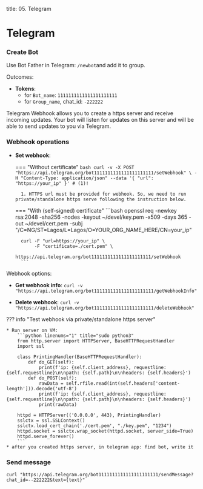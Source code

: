 title: 05. Telegram

# **Telegram**


### Create Bot

Use Bot Father in Telegram: `/newbot`and add it to group.

Outcomes:

* **Tokens**:
    * for `Bot_name`: `1111111111111111111111`
    * for `Group_name`, chat_id: `-222222`

Telegram Webhook allows you to create a https server and receive incoming updates. Your bot will listen for updates on this server and will be able to send updates to you via Telegram.

### Webhook operations

* **Set webhook**:

    === "Without certificate"
        ``` bash
        curl -v -X POST "https://api.telegram.org/bot1111111111111111111111/setWebhook" \
        -H "Content-Type: application/json" --data '{ "url": "https://your_ip" }' # (1)!
        ```

        1. HTTPS url must be provided for webhook. So, we need to run private/standalone https serve following the instruction below.

    === "With (self-signed) certificate"
        ```bash
        openssl req -newkey rsa:2048 -sha256 -nodes -keyout ~/devel/key.pem -x509 -days 365 -out ~/devel/cert.pem -subj "/C=NG/ST=Lagos/L=Lagos/O=YOUR_ORG_NAME_HERE/CN=your_ip"

        curl -F "url=https://your_ip" \
             -F "certificate=./cert.pem" \
             https://api.telegram.org/bot1111111111111111111111/setWebhook
        ```
Webhook options:

* **Get webhook info**: `curl -v "https://api.telegram.org/bot1111111111111111111111/getWebhookInfo"`

* **Delete webhook**: `curl -v "https://api.telegram.org/bot1111111111111111111111/deleteWebhook"`

??? info "Test webhook via private/standalone https server"

    * Run server on VM:
        ```python linenums="1" title="sudo python3"
        from http.server import HTTPServer, BaseHTTPRequestHandler
        import ssl

        class PrintingHandler(BaseHTTPRequestHandler):
            def do_GET(self):
                print(f'ip: {self.client_address}, requestline: {self.requestline}\n\npath: {self.path}\n\nheaders: {self.headers}')
            def do_POST(self):
                rawData = self.rfile.read(int(self.headers['content-length'])).decode('utf-8')
                print(f'ip: {self.client_address}, requestline: {self.requestline}\n\npath: {self.path}\n\nheaders: {self.headers}')
                print(rawData)

        httpd = HTTPServer(('0.0.0.0', 443), PrintingHandler)
        sslctx = ssl.SSLContext()
        sslctx.load_cert_chain('./cert.pem', "./key.pem", "1234")
        httpd.socket = sslctx.wrap_socket(httpd.socket, server_side=True)
        httpd.serve_forever()
        ```
    * after you created https server, in telegram app: find bot, write it

### Send message
```
curl "https://api.telegram.org/bot1111111111111111111111/sendMessage?chat_id=--222222&text={text}"
```
